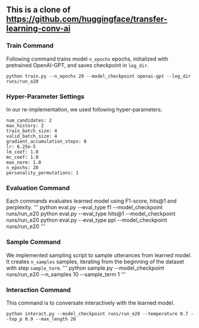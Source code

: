 ## This is a clone of https://github.com/huggingface/transfer-learning-conv-ai

### Train Command
Following command trains model `n_epochs` epochs, initialized with pretrained OpenAI-GPT, and saves checkpoint in `log_dir`.
```
python train.py --n_epochs 20 --model_checkpoint openai-gpt --log_dir runs/run_e20
```

### Hyper-Parameter Settings
In our re-implementation, we used following hyper-parameters.
```
num_candidates: 2
max_history: 2
train_batch_size: 4
valid_batch_size: 4
gradient_accumulation_steps: 8
lr: 6.25e-5
lm_coef: 1.0
mc_coef: 1.0
max_norm: 1.0
n_epochs: 20
personality_permutations: 1
```

### Evaluation Command
Each commands evaluates learned model using F1-score, hits@1 and perplexity.
'''
python eval.py --eval_type f1 --model_checkpoint runs/run_e20
python eval.py --eval_type hits@1 --model_checkpoint runs/run_e20
python eval.py --eval_type ppl --model_checkpoint runs/run_e20
'''

### Sample Command
We implemented sampling script to sample utterances from learned model.
It creates `n_samples` samples, iterating from the beginning of the dataset with step `sample_term`.
'''
python sample.py --model_checkpoint runs/run_e20 --n_samples 10 --sample_term 1
'''

### Interaction Command
This command is to conversate interactively with the learned model.
```
python interact.py --model_checkpoint runs/run_e20 --temperature 0.7 --top_p 0.9 --max_length 20
```
